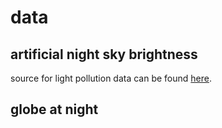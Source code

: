 # data

## artificial night sky brightness
source for light pollution data can be found [here](https://djlorenz.github.io/astronomy/lp2020/).

## globe at night
